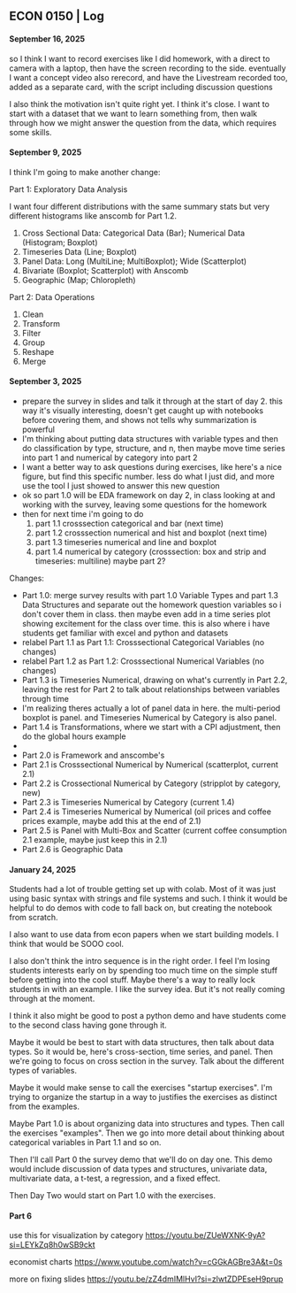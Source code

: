 ## ECON 0150 | Log

#### September 16, 2025

so I think I want to record exercises like I did homework, with a direct to camera with a laptop, then have the screen recording to the side. eventually I want a concept video also rerecord, and have the Livestream recorded too, added as a separate card, with the script including discussion questions 

I also think the motivation isn't quite right yet. I think it's close. I want to start with a dataset that we want to learn something from, then walk through how we might answer the question from the data, which requires some skills.

#### September 9, 2025

I think I'm going to make another change:

Part 1: Exploratory Data Analysis

I want four different distributions with the same summary stats but very different histograms like anscomb for Part 1.2.

1. Cross Sectional Data: Categorical Data (Bar); Numerical Data (Histogram; Boxplot)
2. Timeseries Data (Line; Boxplot)
3. Panel Data: Long (MultiLine; MultiBoxplot); Wide (Scatterplot)
4. Bivariate (Boxplot; Scatterplot) with Anscomb
5. Geographic (Map; Chloropleth)

Part 2: Data Operations

1. Clean
2. Transform
3. Filter
4. Group
5. Reshape
6. Merge

#### September 3, 2025

- prepare the survey in slides and talk it through at the start of day 2. this way it's visually interesting, doesn't get caught up with notebooks before covering them, and shows not tells why summarization is powerful
- I'm thinking about putting data structures with variable types and then do classification by type, structure, and n, then maybe move time series into part 1 and numerical by category into part 2
- I want a better way to ask questions during exercises, like here's a nice figure, but find this specific number. less do what I just did, and more use the tool I just showed to answer this new question
- ok so part 1.0 will be EDA framework on day 2, in class looking at and working with the survey, leaving some questions for the homework
- then for next time i'm going to do
  1. part 1.1 crosssection categorical and bar (next time)
  2. part 1.2 crosssection numerical and hist and boxplot (next time)
  3. part 1.3 timeseries numerical and line and boxplot
  4. part 1.4 numerical by category (crosssection: box and strip and timeseries: multiline) maybe part 2?

Changes:

- Part 1.0: merge survey results with part 1.0 Variable Types and part 1.3 Data Structures and separate out the homework question variables so i don't cover them in class. then maybe even add in a time series plot showing excitement for the class over time. this is also where i have students get familiar with excel and python and datasets
- relabel Part 1.1 as Part 1.1: Crosssectional Categorical Variables (no changes)
- relabel Part 1.2 as Part 1.2: Crosssectional Numerical Variables (no changes)
- Part 1.3 is Timeseries Numerical, drawing on what's currently in Part 2.2, leaving the rest for Part 2 to talk about relationships between variables through time
- I'm realizing theres actually a lot of panel data in here. the multi-period boxplot is panel. and Timeseries Numerical by Category is also panel. 
- Part 1.4 is Transformations, where we start with a CPI adjustment, then do the global hours example
- 
- Part 2.0 is Framework and anscombe's
- Part 2.1 is Crosssectional Numerical by Numerical (scatterplot, current 2.1)
- Part 2.2 is Crossectional Numerical by Category (stripplot by category, new)
- Part 2.3 is Timeseries Numerical by Category (current 1.4)
- Part 2.4 is Timeseries Numerical by Numerical (oil prices and coffee prices example, maybe add this at the end of 2.1)
- Part 2.5 is Panel with Multi-Box and Scatter (current coffee consumption 2.1 example, maybe just keep this in 2.1)
- Part 2.6 is Geographic Data

#### January 24, 2025

Students had a lot of trouble getting set up with colab. Most of it was just using basic syntax with strings and file systems and such. I think it would be helpful to do demos with code to fall back on, but creating the notebook from scratch. 

I also want to use data from econ papers when we start building models. I think that would be SOOO cool.

I also don't think the intro sequence is in the right order. I feel I'm losing students interests early on by spending too much time on the simple stuff before getting into the cool stuff. Maybe there's a way to really lock students in with an example. I like the survey idea. But it's not really coming through at the moment. 

I think it also might be good to post a python demo and have students come to the second class having gone through it. 

Maybe it would be best to start with data structures, then talk about data types. So it would be, here's cross-section, time series, and panel. Then we're going to focus on cross section in the survey. Talk about the different types of variables. 

Maybe it would make sense to call the exercises "startup exercises". I'm trying to organize the startup in a way to justifies the exercises as distinct from the examples. 

Maybe Part 1.0 is about organizing data into structures and types. Then call the exercises "examples". Then we go into more detail about thinking about categorical variables in Part 1.1 and so on.

Then I'll call Part 0 the survey demo that we'll do on day one. This demo would include discussion of data types and structures, univariate data, multivariate data, a t-test, a regression, and a fixed effect. 

Then Day Two would start on Part 1.0 with the exercises. 

#### Part 6

use this for visualization by category https://youtu.be/ZUeWXNK-9yA?si=LEYkZq8h0wSB9ckt

economist charts https://www.youtube.com/watch?v=cGGkAGBre3A&t=0s

more on fixing slides https://youtu.be/zZ4dmIMlHvI?si=zlwtZDPEseH9prup
